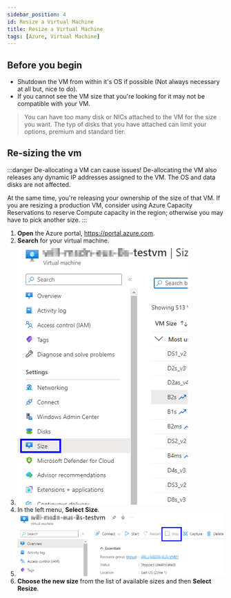 ```yaml
---
sidebar_position: 4
id: Resize a Virtual Machine
title: Resize a Virtual Machine
tags: [Azure, Virtual Machine]
---
```


## Before you begin

- Shutdown the VM from within it's OS if possible (Not always necessary at all but, nice to do).
- If you cannot see the VM size that you're looking for it may not be compatible with your VM.

> You can have too many disk or NICs attached to the VM for the size you want. The typ of disks that you have attached can limit your options, premium and standard tier.

## Re-sizing the vm

:::danger  De-allocating a VM can cause issues!
De-allocating the VM also releases any dynamic IP addresses assigned to the VM. The OS and data disks are not affected. 

At the same time, you're releasing your ownership of the size of that VM.  If you are resizing a production VM, consider using Azure Capacity Reservations to reserve Compute capacity in the region; otherwise you may have to pick another size.
:::

1. **Open** the Azure portal, https://portal.azure.com.
2. **Search** for your virtual machine.
3. ![Resizing the VM](../../static/img/ReSizeVM-01.png)
4. In the left menu, **Select Size**.
5. ![Stopping the VM](../../static/img/ReSizeVM-02.png)
6. **Choose the new size** from the list of available sizes and then **Select Resize**.
